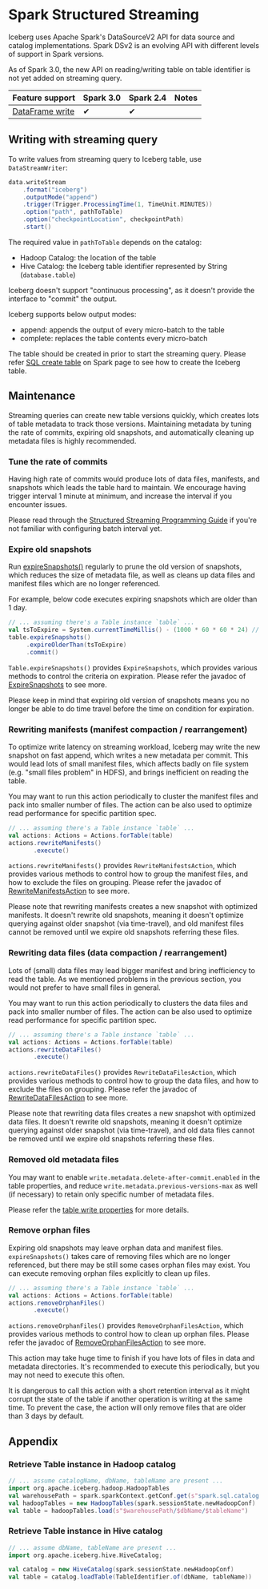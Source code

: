 <!--
 - Licensed to the Apache Software Foundation (ASF) under one or more
 - contributor license agreements.  See the NOTICE file distributed with
 - this work for additional information regarding copyright ownership.
 - The ASF licenses this file to You under the Apache License, Version 2.0
 - (the "License"); you may not use this file except in compliance with
 - the License.  You may obtain a copy of the License at
 -
 -   http://www.apache.org/licenses/LICENSE-2.0
 -
 - Unless required by applicable law or agreed to in writing, software
 - distributed under the License is distributed on an "AS IS" BASIS,
 - WITHOUT WARRANTIES OR CONDITIONS OF ANY KIND, either express or implied.
 - See the License for the specific language governing permissions and
 - limitations under the License.
 -->

# Spark Structured Streaming

Iceberg uses Apache Spark's DataSourceV2 API for data source and catalog implementations. Spark DSv2 is an evolving API
with different levels of support in Spark versions.

As of Spark 3.0, the new API on reading/writing table on table identifier is not yet added on streaming query.

| Feature support                                  | Spark 3.0| Spark 2.4  | Notes                                          |
|--------------------------------------------------|----------|------------|------------------------------------------------|
| [DataFrame write](#writing-with-streaming-query) | ✔        | ✔          |                                                |

## Writing with streaming query

To write values from streaming query to Iceberg table, use `DataStreamWriter`:

```scala
data.writeStream
    .format("iceberg")
    .outputMode("append")
    .trigger(Trigger.ProcessingTime(1, TimeUnit.MINUTES))
    .option("path", pathToTable)
    .option("checkpointLocation", checkpointPath)
    .start()
```

The required value in `pathToTable` depends on the catalog:

* Hadoop Catalog: the location of the table
* Hive Catalog: the Iceberg table identifier represented by String (`database.table`)

Iceberg doesn't support "continuous processing", as it doesn't provide the interface to "commit" the output.

Iceberg supports below output modes:

* append: appends the output of every micro-batch to the table
* complete: replaces the table contents every micro-batch

The table should be created in prior to start the streaming query. Please refer [SQL create table](/spark/#create-table)
on Spark page to see how to create the Iceberg table.

## Maintenance

Streaming queries can create new table versions quickly, which creates lots of table metadata to track those versions.
Maintaining metadata by tuning the rate of commits, expiring old snapshots, and automatically cleaning up metadata files
is highly recommended.

### Tune the rate of commits

Having high rate of commits would produce lots of data files, manifests, and snapshots which leads the table hard
to maintain. We encourage having trigger interval 1 minute at minimum, and increase the interval if you encounter
issues.

Please read through the [Structured Streaming Programming Guide](http://spark.apache.org/docs/latest/structured-streaming-programming-guide.html)
if you're not familiar with configuring batch interval yet.

### Expire old snapshots

Run [expireSnapshots()](/javadoc/master/org/apache/iceberg/Table.html#expireSnapshots--) regularly to prune the old
version of snapshots, which reduces the size of metadata file, as well as cleans up data files and manifest files which
are no longer referenced.

For example, below code executes expiring snapshots which are older than 1 day.

```scala
// ... assuming there's a Table instance `table` ...
val tsToExpire = System.currentTimeMillis() - (1000 * 60 * 60 * 24) // 1 day
table.expireSnapshots()
     .expireOlderThan(tsToExpire)
     .commit()
```

`Table.expireSnapshots()` provides `ExpireSnapshots`, which provides various methods to control the criteria on
expiration. Please refer the javadoc of [ExpireSnapshots](/javadoc/master/org/apache/iceberg/ExpireSnapshots.html) to
see more.

Please keep in mind that expiring old version of snapshots means you no longer be able to do time travel before the
time on condition for expiration.

### Rewriting manifests (manifest compaction / rearrangement)

To optimize write latency on streaming workload, Iceberg may write the new snapshot on fast append, which writes
a new metadata per commit. This would lead lots of small manifest files, which affects badly on file system (e.g.
"small files problem" in HDFS), and brings inefficient on reading the table.

You may want to run this action periodically to cluster the manifest files and pack into smaller number of files.
The action can be also used to optimize read performance for specific partition spec.

```scala
// ... assuming there's a Table instance `table` ...
val actions: Actions = Actions.forTable(table)
actions.rewriteManifests()
       .execute()
```

`actions.rewriteManifests()` provides `RewriteManifestsAction`, which provides various methods to control how to group
the manifest files, and how to exclude the files on grouping. Please refer the javadoc of
[RewriteManifestsAction](/javadoc/master/org/apache/iceberg/actions/RewriteManifestsAction.html) to see more.

Please note that rewriting manifests creates a new snapshot with optimized manifests. It doesn't rewrite old snapshots,
meaning it doesn't optimize querying against older snapshot (via time-travel), and old manifest files cannot be removed
until we expire old snapshots referring these files.

### Rewriting data files (data compaction / rearrangement)

Lots of (small) data files may lead bigger manifest and bring inefficiency to read the table. As we mentioned problems
in the previous section, you would not prefer to have small files in general.

You may want to run this action periodically to clusters the data files and pack into smaller number of files.
The action can be also used to optimize read performance for specific partition spec.

```scala
// ... assuming there's a Table instance `table` ...
val actions: Actions = Actions.forTable(table)
actions.rewriteDataFiles()
       .execute()
```

`actions.rewriteDataFiles()` provides `RewriteDataFilesAction`, which provides various methods to control how to group
the data files, and how to exclude the files on grouping. Please refer the javadoc of
[RewriteDataFilesAction](/javadoc/master/org/apache/iceberg/actions/RewriteDataFilesAction.html) to see more.

Please note that rewriting data files creates a new snapshot with optimized data files. It doesn't rewrite old
snapshots, meaning it doesn't optimize querying against older snapshot (via time-travel), and old data files cannot be
removed until we expire old snapshots referring these files.

### Removed old metadata files

You may want to enable `write.metadata.delete-after-commit.enabled` in the table properties, and reduce
`write.metadata.previous-versions-max` as well (if necessary) to retain only specific number of metadata files.

Please refer the [table write properties](/configuration/#write-properties) for more details.

### Remove orphan files

Expiring old snapshots may leave orphan data and manifest files. `expireSnapshots()` takes care of removing files
which are no longer referenced, but there may be still some cases orphan files may exist. You can execute removing
orphan files explicitly to clean up files.

```scala
// ... assuming there's a Table instance `table` ...
val actions: Actions = Actions.forTable(table)
actions.removeOrphanFiles()
       .execute()
```

`actions.removeOrphanFiles()` provides `RemoveOrphanFilesAction`, which provides various methods to control how to
clean up orphan files. Please refer the javadoc of
[RemoveOrphanFilesAction](/javadoc/master/org/apache/iceberg/actions/RemoveOrphanFilesAction.html) to see more.

This action may take huge time to finish if you have lots of files in data and metadata directories. It's recommended
to execute this periodically, but you may not need to execute this often.

It is dangerous to call this action with a short retention interval as it might corrupt the state of the table if
another operation is writing at the same time. To prevent the case, the action will only remove files that are older
than 3 days by default.

## Appendix

### Retrieve Table instance in Hadoop catalog

```scala
// ... assume catalogName, dbName, tableName are present ...
import org.apache.iceberg.hadoop.HadoopTables
val warehousePath = spark.sparkContext.getConf.get(s"spark.sql.catalog.$catalogName.warehouse")
val hadoopTables = new HadoopTables(spark.sessionState.newHadoopConf)
val table = hadoopTables.load(s"$warehousePath/$dbName/$tableName")
```

### Retrieve Table instance in Hive catalog

```scala
// ... assume dbName, tableName are present ...
import org.apache.iceberg.hive.HiveCatalog;

val catalog = new HiveCatalog(spark.sessionState.newHadoopConf)
val table = catalog.loadTable(TableIdentifier.of(dbName, tableName))
```
